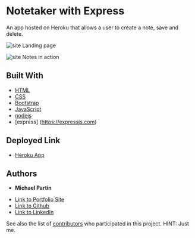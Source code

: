 # Notetaker with Express
An app hosted on Heroku that allows a user to create a note, save and delete.

![site](assets/images/ss.PNG)
Landing page

![site](assets/images/gg.GIF)
Notes in action

## Built With

* [HTML](https://developer.mozilla.org/en-US/docs/Web/HTML)
* [CSS](https://developer.mozilla.org/en-US/docs/Web/CSS)
* [Bootstrap](https://getbootstrap.com)
* [JavaScript](https://javascript.com)
* [nodejs](https://nodejs.com)
* [express] (https://expressjs.com)

## Deployed Link

* [Heroku App](https://thawing-brook-50763.herokuapp.com/)

## Authors

* **Michael Partin**

- [Link to Portfolio Site](https://rev1311.github.io/updated-portfolio/)
- [Link to Github](https://github.com/rev1311)
- [Link to LinkedIn](https://linkedin.com/in/michael-partin)

See also the list of [contributors](https://github.com/your/project/contributors) who participated in this project. HINT: Just me.
